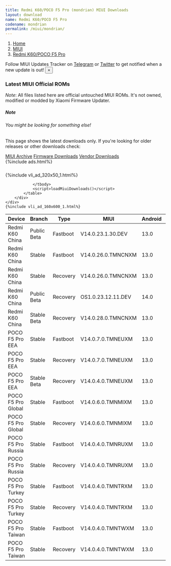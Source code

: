 ```yaml
---
title: Redmi K60/POCO F5 Pro (mondrian) MIUI Downloads
layout: download
name: Redmi K60/POCO F5 Pro
codename: mondrian
permalink: /miui/mondrian/
---
```

<nav aria-label="breadcrumb">
    <ol class="breadcrumb">
        <li class="breadcrumb-item"><a href="/">Home</a></li>
        <li class="breadcrumb-item"><a href="/miui/">MIUI</a></li>
        <li class="breadcrumb-item active" aria-current="page"><a href="/miui/mondrian/">Redmi K60/POCO F5 Pro</a></li>
    </ol>
</nav>
<div class="alert alert-primary alert-dismissible fade show" role="alert">
    Follow MIUI Updates Tracker on <a href="https://t.me/MIUIUpdatesTracker" class="alert-link">Telegram</a>
     or <a href="https://twitter.com/MiFwUpdater" class="alert-link">Twitter</a> to get notified when a new update is out!
    <button type="button" class="close" data-dismiss="alert" aria-label="Close">
        <span aria-hidden="true">&times;</span>
    </button>
</div>

### Latest MIUI Official ROMs
*Note*: All files listed here are official untouched MIUI ROMs. It's not owned, modified or modded by Xiaomi Firmware Updater.
<div class="card">
  <div class="card-body">
    <h5 class="card-title">Note</h5>
    <h6 class="card-subtitle mb-2 text-muted">You might be looking for something else!</h6>
    <p class="card-text">This page shows the latest downloads only.
     If you're looking for older releases or other downloads check:</p>
    <a href="/archive/miui/mondrian/" class="card-link">MIUI Archive</a>
    <a href="/firmware/mondrian/" class="card-link">Firmware Downloads</a>
    <a href="/vendor/mondrian/" class="card-link">Vendor Downloads</a>
  </div>
</div>
{%include ads.html%}
<div class="row justify-content-center">
    <div class="col-10">
        <div class="table-responsive-md" style="margin-top: 25px;">
            {%include vli_ad_320x50_1.html%}
            <table id="miui" class="display dt-responsive nowrap compact table table-striped table-hover table-sm">
                <thead class="thead-dark">
                    <tr>
                        <th data-ref="device">Device</th>
                        <th data-ref="branch">Branch</th>
                        <th data-ref="type">Type</th>
                        <th data-ref="miui">MIUI</th>
                        <th data-ref="android">Android</th>
                        <th data-ref="size">Size</th>
                        <th data-ref="size">Date</th>
                        <th data-ref="link">Link</th>
                    </tr>
                </thead>
                <tbody>
                <tr><td>Redmi K60 China</td><td>Public Beta</td><td>Fastboot</td><td>V14.0.23.1.30.DEV</td><td>13.0</td><td>7.4 GB</td><td>2023-01-31</td><td><a href="/miui/mondrian/public beta/V14.0.23.1.30.DEV/">Download</a></td></tr>
<tr><td>Redmi K60 China</td><td>Stable</td><td>Fastboot</td><td>V14.0.26.0.TMNCNXM</td><td>13.0</td><td>7.4 GB</td><td>2023-07-11</td><td><a href="/miui/mondrian/stable/V14.0.26.0.TMNCNXM/">Download</a></td></tr>
<tr><td>Redmi K60 China</td><td>Stable</td><td>Recovery</td><td>V14.0.26.0.TMNCNXM</td><td>13.0</td><td>5.8 GB</td><td>2023-07-18</td><td><a href="/miui/mondrian/stable/V14.0.26.0.TMNCNXM/">Download</a></td></tr>
<tr><td>Redmi K60 China</td><td>Public Beta</td><td>Recovery</td><td>OS1.0.23.12.11.DEV</td><td>14.0</td><td>5.8 GB</td><td>2023-12-15</td><td><a href="/hyperos/mondrian/public beta/OS1.0.23.12.11.DEV/">Download</a></td></tr>
<tr><td>Redmi K60 China</td><td>Stable Beta</td><td>Recovery</td><td>V14.0.28.0.TMNCNXM</td><td>13.0</td><td>5.8 GB</td><td>2023-10-16</td><td><a href="/miui/mondrian/stable beta/V14.0.28.0.TMNCNXM/">Download</a></td></tr>
<tr><td>POCO F5 Pro EEA</td><td>Stable</td><td>Fastboot</td><td>V14.0.7.0.TMNEUXM</td><td>13.0</td><td>7.3 GB</td><td>2023-07-24</td><td><a href="/miui/mondrian/stable/V14.0.7.0.TMNEUXM/">Download</a></td></tr>
<tr><td>POCO F5 Pro EEA</td><td>Stable</td><td>Recovery</td><td>V14.0.7.0.TMNEUXM</td><td>13.0</td><td>4.8 GB</td><td>2023-08-04</td><td><a href="/miui/mondrian/stable/V14.0.7.0.TMNEUXM/">Download</a></td></tr>
<tr><td>POCO F5 Pro EEA</td><td>Stable Beta</td><td>Recovery</td><td>V14.0.4.0.TMNEUXM</td><td>13.0</td><td>4.8 GB</td><td>2023-04-14</td><td><a href="/miui/mondrian/stable beta/V14.0.4.0.TMNEUXM/">Download</a></td></tr>
<tr><td>POCO F5 Pro Global</td><td>Stable</td><td>Fastboot</td><td>V14.0.6.0.TMNMIXM</td><td>13.0</td><td>8.0 GB</td><td>2023-10-23</td><td><a href="/miui/mondrian/stable/V14.0.6.0.TMNMIXM/">Download</a></td></tr>
<tr><td>POCO F5 Pro Global</td><td>Stable</td><td>Recovery</td><td>V14.0.6.0.TMNMIXM</td><td>13.0</td><td>4.9 GB</td><td>2023-10-30</td><td><a href="/miui/mondrian/stable/V14.0.6.0.TMNMIXM/">Download</a></td></tr>
<tr><td>POCO F5 Pro Russia</td><td>Stable</td><td>Fastboot</td><td>V14.0.4.0.TMNRUXM</td><td>13.0</td><td>7.4 GB</td><td>2023-08-01</td><td><a href="/miui/mondrian/stable/V14.0.4.0.TMNRUXM/">Download</a></td></tr>
<tr><td>POCO F5 Pro Russia</td><td>Stable</td><td>Recovery</td><td>V14.0.4.0.TMNRUXM</td><td>13.0</td><td>4.8 GB</td><td>2023-08-07</td><td><a href="/miui/mondrian/stable/V14.0.4.0.TMNRUXM/">Download</a></td></tr>
<tr><td>POCO F5 Pro Turkey</td><td>Stable</td><td>Fastboot</td><td>V14.0.4.0.TMNTRXM</td><td>13.0</td><td>6.8 GB</td><td>2023-07-24</td><td><a href="/miui/mondrian/stable/V14.0.4.0.TMNTRXM/">Download</a></td></tr>
<tr><td>POCO F5 Pro Turkey</td><td>Stable</td><td>Recovery</td><td>V14.0.4.0.TMNTRXM</td><td>13.0</td><td>4.8 GB</td><td>2023-08-02</td><td><a href="/miui/mondrian/stable/V14.0.4.0.TMNTRXM/">Download</a></td></tr>
<tr><td>POCO F5 Pro Taiwan</td><td>Stable</td><td>Fastboot</td><td>V14.0.4.0.TMNTWXM</td><td>13.0</td><td>6.5 GB</td><td>2023-07-18</td><td><a href="/miui/mondrian/stable/V14.0.4.0.TMNTWXM/">Download</a></td></tr>
<tr><td>POCO F5 Pro Taiwan</td><td>Stable</td><td>Recovery</td><td>V14.0.4.0.TMNTWXM</td><td>13.0</td><td>4.8 GB</td><td>2023-08-02</td><td><a href="/miui/mondrian/stable/V14.0.4.0.TMNTWXM/">Download</a></td></tr>

                </tbody>
                <script>loadMiuiDownloads()</script>
            </table>
        </div>
    </div>
    {%include vli_ad_160x600_1.html%}
</div>

